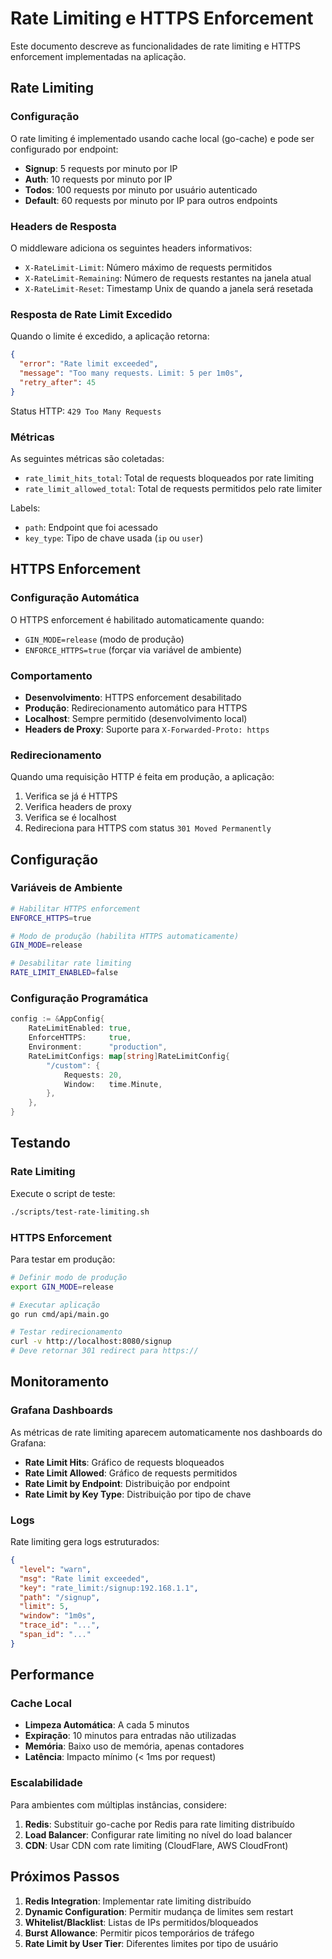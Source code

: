 # Rate Limiting e HTTPS Enforcement

Este documento descreve as funcionalidades de rate limiting e HTTPS enforcement implementadas na aplicação.

## Rate Limiting

### Configuração

O rate limiting é implementado usando cache local (go-cache) e pode ser configurado por endpoint:

- **Signup**: 5 requests por minuto por IP
- **Auth**: 10 requests por minuto por IP  
- **Todos**: 100 requests por minuto por usuário autenticado
- **Default**: 60 requests por minuto por IP para outros endpoints

### Headers de Resposta

O middleware adiciona os seguintes headers informativos:

- `X-RateLimit-Limit`: Número máximo de requests permitidos
- `X-RateLimit-Remaining`: Número de requests restantes na janela atual
- `X-RateLimit-Reset`: Timestamp Unix de quando a janela será resetada

### Resposta de Rate Limit Excedido

Quando o limite é excedido, a aplicação retorna:

```json
{
  "error": "Rate limit exceeded",
  "message": "Too many requests. Limit: 5 per 1m0s",
  "retry_after": 45
}
```

Status HTTP: `429 Too Many Requests`

### Métricas

As seguintes métricas são coletadas:

- `rate_limit_hits_total`: Total de requests bloqueados por rate limiting
- `rate_limit_allowed_total`: Total de requests permitidos pelo rate limiter

Labels:
- `path`: Endpoint que foi acessado
- `key_type`: Tipo de chave usada (`ip` ou `user`)

## HTTPS Enforcement

### Configuração Automática

O HTTPS enforcement é habilitado automaticamente quando:

- `GIN_MODE=release` (modo de produção)
- `ENFORCE_HTTPS=true` (forçar via variável de ambiente)

### Comportamento

- **Desenvolvimento**: HTTPS enforcement desabilitado
- **Produção**: Redirecionamento automático para HTTPS
- **Localhost**: Sempre permitido (desenvolvimento local)
- **Headers de Proxy**: Suporte para `X-Forwarded-Proto: https`

### Redirecionamento

Quando uma requisição HTTP é feita em produção, a aplicação:

1. Verifica se já é HTTPS
2. Verifica headers de proxy
3. Verifica se é localhost
4. Redireciona para HTTPS com status `301 Moved Permanently`

## Configuração

### Variáveis de Ambiente

```bash
# Habilitar HTTPS enforcement
ENFORCE_HTTPS=true

# Modo de produção (habilita HTTPS automaticamente)
GIN_MODE=release

# Desabilitar rate limiting
RATE_LIMIT_ENABLED=false
```

### Configuração Programática

```go
config := &AppConfig{
    RateLimitEnabled: true,
    EnforceHTTPS:     true,
    Environment:      "production",
    RateLimitConfigs: map[string]RateLimitConfig{
        "/custom": {
            Requests: 20,
            Window:   time.Minute,
        },
    },
}
```

## Testando

### Rate Limiting

Execute o script de teste:

```bash
./scripts/test-rate-limiting.sh
```

### HTTPS Enforcement

Para testar em produção:

```bash
# Definir modo de produção
export GIN_MODE=release

# Executar aplicação
go run cmd/api/main.go

# Testar redirecionamento
curl -v http://localhost:8080/signup
# Deve retornar 301 redirect para https://
```

## Monitoramento

### Grafana Dashboards

As métricas de rate limiting aparecem automaticamente nos dashboards do Grafana:

- **Rate Limit Hits**: Gráfico de requests bloqueados
- **Rate Limit Allowed**: Gráfico de requests permitidos
- **Rate Limit by Endpoint**: Distribuição por endpoint
- **Rate Limit by Key Type**: Distribuição por tipo de chave

### Logs

Rate limiting gera logs estruturados:

```json
{
  "level": "warn",
  "msg": "Rate limit exceeded",
  "key": "rate_limit:/signup:192.168.1.1",
  "path": "/signup",
  "limit": 5,
  "window": "1m0s",
  "trace_id": "...",
  "span_id": "..."
}
```

## Performance

### Cache Local

- **Limpeza Automática**: A cada 5 minutos
- **Expiração**: 10 minutos para entradas não utilizadas
- **Memória**: Baixo uso de memória, apenas contadores
- **Latência**: Impacto mínimo (< 1ms por request)

### Escalabilidade

Para ambientes com múltiplas instâncias, considere:

1. **Redis**: Substituir go-cache por Redis para rate limiting distribuído
2. **Load Balancer**: Configurar rate limiting no nível do load balancer
3. **CDN**: Usar CDN com rate limiting (CloudFlare, AWS CloudFront)

## Próximos Passos

1. **Redis Integration**: Implementar rate limiting distribuído
2. **Dynamic Configuration**: Permitir mudança de limites sem restart
3. **Whitelist/Blacklist**: Listas de IPs permitidos/bloqueados
4. **Burst Allowance**: Permitir picos temporários de tráfego
5. **Rate Limit by User Tier**: Diferentes limites por tipo de usuário
